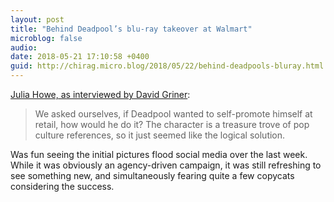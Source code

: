 ```yaml
---
layout: post
title: "Behind Deadpool’s blu-ray takeover at Walmart"
microblog: false
audio: 
date: 2018-05-21 17:10:58 +0400
guid: http://chirag.micro.blog/2018/05/22/behind-deadpools-bluray.html
---
```

[Julia Howe, as interviewed by David Griner](http://www.adweek.com/brand-marketing/heres-the-story-behind-deadpools-incredible-blu-ray-takeover-at-walmart/amp/):

> We asked ourselves, if Deadpool wanted to self-promote himself at retail, how would he do it? The character is a treasure trove of pop culture references, so it just seemed like the logical solution.

Was fun seeing the initial pictures flood social media over the last week. While it was obviously an agency-driven campaign, it was still refreshing to see something new, and simultaneously fearing quite a few copycats considering the success.
